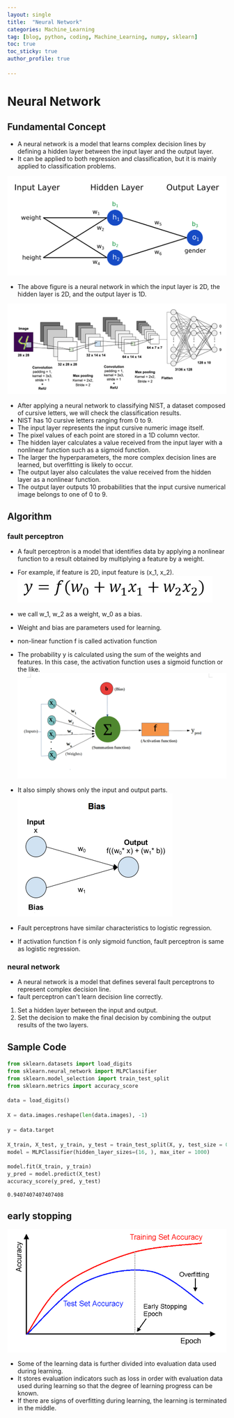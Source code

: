 ```yaml
---
layout: single
title:  "Neural Network"
categories: Machine_Learning
tag: [blog, python, coding, Machine_Learning, numpy, sklearn]
toc: true
toc_sticky: true
author_profile: true

---
```


# Neural Network

## Fundamental Concept

- A neural network is a model that learns complex decision lines by defining a hidden layer between the input layer and the output layer.
- It can be applied to both regression and classification, but it is mainly applied to classification problems.

![img](/images/2022-04-03-Neural_Network/simple_neural_network.png)

- The above figure is a neural network in which the input layer is 2D, the hidden layer is 2D, and the output layer is 1D.

![img](/images/2022-04-03-Neural_Network/NIST_neural_network.png)

- After applying a neural network to classifying NIST, a dataset composed of cursive letters, we will check the classification results.
- NIST has 10 cursive letters ranging from 0 to 9.
- The input layer represents the input cursive numeric image itself.
- The pixel values of each point are stored in a 1D column vector.
- The hidden layer calculates a value received from the input layer with a nonlinear function such as a sigmoid function.
- The larger the hyperparameters, the more complex decision lines are learned, but overfitting is likely to occur.
- The output layer also calculates the value received from the hidden layer as a nonlinear function.
- The output layer outputs 10 probabilities that the input cursive numerical image belongs to one of 0 to 9.

## Algorithm

### fault perceptron

- A fault perceptron is a model that identifies data by applying a nonlinear function to a result obtained by multiplying a feature by a weight.
- For example, if feature is 2D, input feature is (x_1, x_2).
![img](/images/2022-04-03-Neural_Network/fault_perceptron.png)
- we call w_1, w_2 as a weight, w_0 as a bias.
- Weight and bias are parameters used for learning.
- non-linear function f is called activation function
- The probability y is calculated using the sum of the weights and features. In this case, the activation function uses a sigmoid function or the like.
![img](/images/2022-04-03-Neural_Network/activation_function.png)
- It also simply shows only the input and output parts.
![img](/images/2022-04-03-Neural_Network/simple_activation_function.png)


- Fault perceptrons have similar characteristics to logistic regression.
- If activation function f is only sigmoid function, fault perceptron is same as logistic regression.

### neural network

- A neural network is a model that defines several fault perceptrons to represent complex decision line.
- fault perceptron can't learn decision line correctly.
1. Set a hidden layer between the input and output.
2. Set the decision to make the final decision by combining the output results of the two layers.

## Sample Code


```python
from sklearn.datasets import load_digits
from sklearn.neural_network import MLPClassifier
from sklearn.model_selection import train_test_split
from sklearn.metrics import accuracy_score

data = load_digits()

X = data.images.reshape(len(data.images), -1)

y = data.target

X_train, X_test, y_train, y_test = train_test_split(X, y, test_size = 0.3)
model = MLPClassifier(hidden_layer_sizes=(16, ), max_iter = 1000)

model.fit(X_train, y_train)
y_pred = model.predict(X_test)
accuracy_score(y_pred, y_test)
```




    0.9407407407407408



## early stopping

![img](/images/2022-04-03-Neural_Network/early_stopping.png)
- Some of the learning data is further divided into evaluation data used during learning.
- It stores evaluation indicators such as loss in order with evaluation data used during learning so that the degree of learning progress can be known.
- If there are signs of overfitting during learning, the learning is terminated in the middle.
